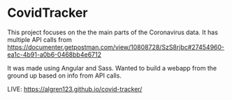 # CovidTracker

This project focuses on the the main parts of the Coronavirus data. It has multiple API calls from https://documenter.getpostman.com/view/10808728/SzS8rjbc#27454960-ea1c-4b91-a0b6-0468bb4e6712

It was made using Angular and Sass. Wanted to build a webapp from the ground up based on info from API calls.

LIVE: https://algren123.github.io/covid-tracker/
